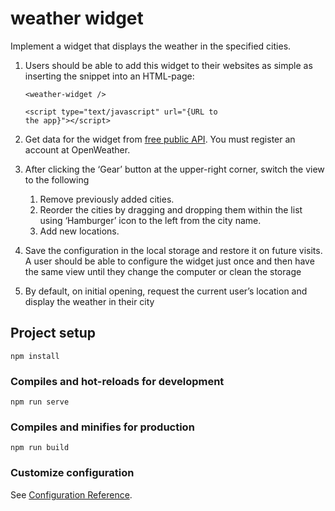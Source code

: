 # weather widget

Implement a widget that displays the weather in the specified cities.

1. Users should be able to add this widget to their websites as simple as inserting the snippet into an HTML-page:

   ```
   <weather-widget />

   <script type="text/javascript" url="{URL to
   the app}"></script>
   ````
2. Get data for the widget from [free public API](https://openweathermap.org/current). You must register an account at OpenWeather.
3. After clicking the ‘Gear’ button at the upper-right corner, switch the view to the following

   1. Remove previously added cities.
   2. Reorder the cities by dragging and dropping them within the list using ‘Hamburger’ icon to the left from the city name.
   3. Add new locations.
4. Save the configuration in the local storage and restore it on future visits. A user
   should be able to configure the widget just once and then have the same view
   until they change the computer or clean the storage
5. By default, on initial opening, request the current user’s location and display the weather in their city

## Project setup

```
npm install
```

### Compiles and hot-reloads for development

```
npm run serve
```

### Compiles and minifies for production

```
npm run build
```

### Customize configuration

See [Configuration Reference](https://cli.vuejs.org/config/).
